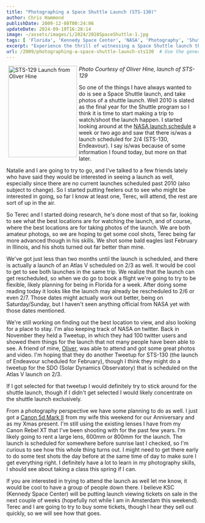 ```yaml
---
title: "Photographing a Space Shuttle Launch (STS-130)"
author: Chris Hammond
publishDate: 2009-12-08T00:24:06
updateDate: 2024-09-19T16:28:14
image: ~/assets/images/i/2024/2010SpaceShuttle-1.jpg
tags: [ 'Florida', 'Kennedy Space Center', 'NASA', 'Photography', 'Shuttle', 'Space', 'STS130' ]
excerpt: "Experience the thrill of witnessing a Space Shuttle launch through the lens of an amateur photographer, as they prepare for the final Shuttle program year."
url: /2009/photographing-a-space-shuttle-launch-sts130  # Use the generated URL with year
---
```

<p><a href="https://www.flickr.com/photos/27718575@N07/4116289323/" title="Shuttle Launch from Oliver Hine"><img align="left" alt="STS-129 Launch from Oliver Hine" border="0" height="240" src="https://static.flickr.com/2515/4116289323_d65ec8c27e.jpg" style="border-right-width: 0px; display: inline; border-top-width: 0px; border-bottom-width: 0px; margin-left: 5px; border-left-width: 0px; margin-right: 5px" title="STS-129 Launch from Oliver Hine" width="180" /></a><em>Photo Courtesy of Oliver Hine, launch of STS-129</em></p>  <p>So one of the things I have always wanted to do is see a Space Shuttle launch, and take photos of a shuttle launch. Well 2010 is slated as the final year for the Shuttle program so I think it is time to start making a trip to watch/shoot the launch happen. I started looking around at the <a href="https://www.nasa.gov/missions/highlights/schedule.html" target="_blank">NASA launch schedule</a> a week or two ago and saw that there is/was a launch scheduled for 2/4 (STS-130, Endeavour). I say is/was because of some information I found today, but more on that later.</p>  <p>Natalie and I are going to try to go, and I've talked to a few friends lately who have said they would be interested in seeing a launch as well, especially since there are no current launches scheduled past 2010 (also subject to change). So I started putting feelers out to see who might be interested in going, so far I know at least one, Terec, will attend, the rest are sort of up in the air.</p>  <p>So Terec and I started doing research, he's done most of that so far, looking to see what the best locations are for watching the launch, and of course, where the best locations are for taking photos of the launch. We are both amateur photogs, so we are hoping to get some cool shots, Terec being far more advanced though in his skills. We shot some bald eagles last February in Illinois, and his shots turned out far better than mine.</p>  <p>We've got just less than two months until the launch is scheduled, and there is actually a launch of an Atlas V scheduled on 2/3 as well. It would be cool to get to see both launches in the same trip. We realize that the launch can get rescheduled, so when we do go to book a flight we're going to try to be flexible, likely planning for being in Florida for a week. After doing some reading today it looks like the launch may already be rescheduled to 2/6 or even 2/7. Those dates might actually work out better, being on Saturday/Sunday, but I haven't seen anything official from NASA yet with those dates mentioned.</p>  <p>We're still working on finding out the best location to view, and also looking for a place to stay. I'm also keeping track of NASA on twitter. Back in November they held a Tweetup, in which they had 100 twitter users and showed them things for the launch that not many people have been able to see. A friend of mine, <a href="https://www.oliverhine.com/" target="_blank">Oliver</a>, was able to attend and got some great photos and video. I'm hoping that they do another Tweetup for STS-130 (the launch of Endeavour scheduled for February), though I think they might do a tweetup for the SDO (Solar Dynamics Observatory) that is scheduled on the Atlas V launch on 2/3.</p>  <p>If I got selected for that tweetup I would definitely try to stick around for the shuttle launch, though if I didn't get selected I would likely concentrate on the shuttle launch exclusively.</p>  <p>From a photography perspective we have some planning to do as well. I just got a <a href="https://www.amazon.com/gp/product/B001G5ZTLS?ie=UTF8&amp;tag=chrishammondc-20&amp;linkCode=as2&amp;camp=1789&amp;creative=390957&amp;creativeASIN=B001G5ZTLS">Canon 5d Mark II</a><img alt="" border="0" height="1" src="https://www.assoc-amazon.com/e/ir?t=chrishammondc-20&amp;l=as2&amp;o=1&amp;a=B001G5ZTLS" style="border-bottom-style: none !important; border-right-style: none !important; margin: 0px; border-top-style: none !important; border-left-style: none !important" width="1" /> from my wife this weekend for our Anniversary and as my Xmas present. I&#39;m still using the existing lenses I have from my Canon Rebel XT that I&#39;ve been shooting with for the past few years. I&#39;m likely going to rent a large lens, 600mm or 800mm for the launch. The launch is scheduled for somewhere before sunrise last I checked, so I&#39;m curious to see how this whole thing turns out. I might need to get there early to do some test shots the day before at the same time of day to make sure I get everything right. I definitely have a lot to learn in my photography skills, I should see about taking a class this spring if I can.</p>  <p>If you are interested in trying to attend the launch as well let me know, it would be cool to have a group of people down there. I believe KSC (Kennedy Space Center) will be putting launch viewing tickets on sale in the next couple of weeks (hopefully not while I am in Amsterdam this weekend). Terec and I are going to try to buy some tickets, though I hear they sell out quickly, so we will see how that goes.</p> 

